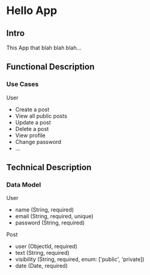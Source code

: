 # Hello App

## Intro

This App that blah blah blah...

## Functional Description

### Use Cases

User
- Create a post
- View all public posts
- Update a post
- Delete a post
- View profile
- Change password
- ...

## Technical Description

### Data Model

User
- name (String, required)
- email (String, required, unique)
- password (String, required)

Post
- user (ObjectId, required)
- text (String, required)
- visibility (String, required, enum: ['public', 'private])
- date (Date, required)